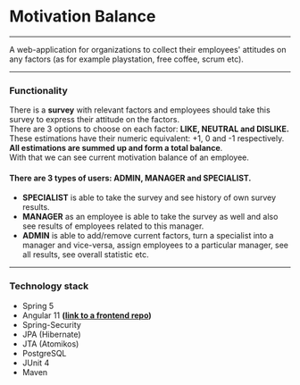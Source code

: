 # Motivation Balance

---

A web-application for organizations to collect their employees' attitudes on any factors (as for example playstation, free coffee, scrum etc).  

---

### Functionality
There is a **survey** with relevant factors and employees should take this survey to express their attitude on the factors.  
There are 3 options to choose on each factor: **LIKE, NEUTRAL and DISLIKE.**  
These estimations have their numeric equivalent: +1, 0 and -1 respectively.  
**All estimations are summed up and form a total balance**.  
With that we can see current motivation balance of an employee.

#### There are 3 types of users: ADMIN, MANAGER and SPECIALIST.  
- **SPECIALIST** is able to take the survey and see history of own survey results.
- **MANAGER** as an employee is able to take the survey as well and also see results of employees related to this manager.  
- **ADMIN**  is able to add/remove current factors, turn a specialist into a manager and vice-versa, assign employees to a particular manager, see all results, see overall statistic etc.
---

### Technology stack
* Spring 5
* Angular 11 **([link to a frontend repo](https://github.com/Bases16/ng-motivation-balance))**
* Spring-Security
* JPA (Hibernate)
* JTA (Atomikos)
* PostgreSQL
* JUnit 4
* Maven  
